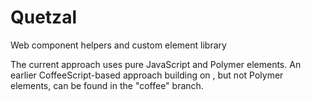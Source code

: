 Quetzal
=======

Web component helpers and custom element library

The current approach uses pure JavaScript and Polymer elements. An earlier
CoffeeScript-based approach building on <element>, but not Polymer elements,
can be found in the "coffee" branch.
